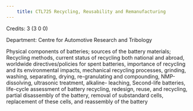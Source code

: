 ```yaml
---
    title: CTL725 Recycling, Reusability and Remanufacturing
---
```

Credits: 3 (3 0 0)

Department: Centre for Automotive Research and Tribology

Physical components of batteries; sources of the battery materials; Recycling methods, current status of recycling both national and abroad, worldwide directives/policies for spent batteries, importance of recycling and its environmental impacts, mechanical recycling processes, grinding, washing, separating, drying, re-granulating and compounding, NMP-dissolving, ultrasonic treatment, alkaline- leaching, Second-life batteries, life-cycle assessment of battery recycling, redesign, reuse, and recycling, partial disassembly of the battery, removal of substandard cells, replacement of these cells, and reassembly of the battery
